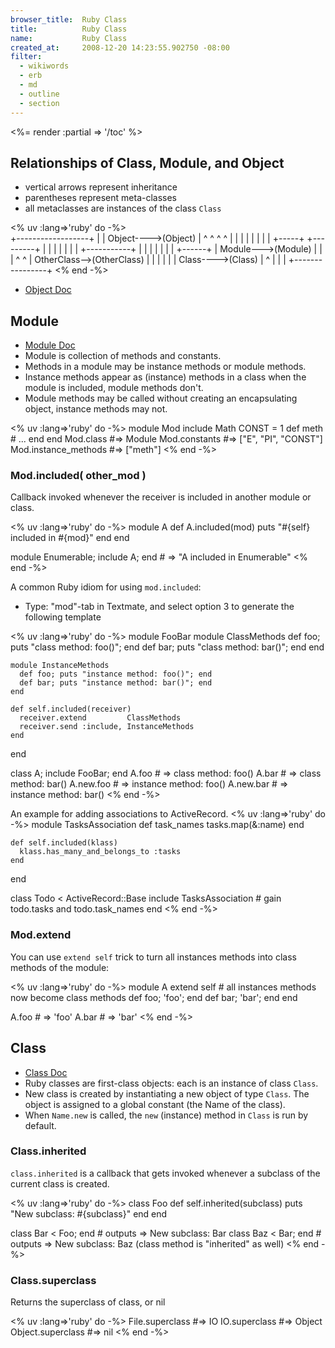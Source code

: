 ```yaml
---
browser_title:  Ruby Class
title:          Ruby Class
name:           Ruby Class
created_at:     2008-12-20 14:23:55.902750 -08:00
filter:
  - wikiwords
  - erb
  - md
  - outline
  - section
---
```


<%= render :partial => '/toc' %>




Relationships of Class, Module, and Object 
-------------------------------------------
* vertical arrows represent inheritance
* parentheses represent meta-classes
* all metaclasses are instances of the class <code>Class</code>

<% uv :lang=>'ruby' do -%>    
                              +------------------+
                              |                  |
                Object---->(Object)              |
                 ^  ^        ^  ^                |
                 |  |        |  |                |
                 |  |  +-----+  +---------+      |
                 |  |  |                  |      |
                 |  +-----------+         |      |
                 |     |        |         |      |
          +------+     |     Module--->(Module)  |
          |            |        ^         ^      |
     OtherClass-->(OtherClass)  |         |      |
                                |         |      |
                              Class---->(Class)  |
                                ^                |
                                |                |
                                +----------------+
<% end -%>

* [Object Doc](http://ruby-doc.org/core/classes/Object.html)



Module 
-------

* [Module Doc](http://ruby-doc.org/core/classes/Module.html)
* Module is collection of methods and constants.
* Methods in a module may be instance methods or module methods.
* Instance methods appear as (instance) methods in a class when the module is included, module methods don't.
* Module methods may be called without creating an encapsulating object, instance methods may not.

<% uv :lang=>'ruby' do -%>
  module Mod
    include Math
    CONST = 1
    def meth
      #  ...
    end
  end
  Mod.class              #=> Module
  Mod.constants          #=> ["E", "PI", "CONST"]
  Mod.instance_methods   #=> ["meth"]
<% end -%>


### Mod.included( other_mod )

Callback invoked whenever the receiver is included in another module or class.

<% uv :lang=>'ruby' do -%>
  module A
    def A.included(mod)
      puts "#{self} included in #{mod}"
    end
  end

  module Enumerable; include A; end  # => "A included in Enumerable"
<% end -%>

A common Ruby idiom for using <code>mod.included</code>:

* Type: "mod"-tab in Textmate, and select option 3 to generate the following template

<% uv :lang=>'ruby' do -%>
  module FooBar
    module ClassMethods
      def foo; puts "class method: foo()"; end
      def bar; puts "class method: bar()"; end
    end
  
    module InstanceMethods
      def foo; puts "instance method: foo()"; end
      def bar; puts "instance method: bar()"; end
    end
  
    def self.included(receiver)
      receiver.extend         ClassMethods
      receiver.send :include, InstanceMethods
    end
  end

  class A; include FooBar; end
  A.foo       # => class method: foo()
  A.bar       # => class method: bar()
  A.new.foo   # => instance method: foo()
  A.new.bar   # => instance method: bar()
<% end -%>

An example for adding associations to ActiveRecord. 
<% uv :lang=>'ruby' do -%>
  module TasksAssociation
    def task_names
      tasks.map(&:name)
    end

    def self.included(klass)
      klass.has_many_and_belongs_to :tasks
    end
  end

  class Todo < ActiveRecord::Base
    include TasksAssociation  # gain todo.tasks and todo.task_names
  end
<% end -%>


### Mod.extend

You can use <code>extend self</code> trick to turn all instances methods into class methods of the module:

<% uv :lang=>'ruby' do -%>
  module A
    extend self  # all instances methods now become class methods
    def foo; 'foo'; end
    def bar; 'bar'; end
  end

  A.foo  # => 'foo'
  A.bar  # => 'bar'
<% end -%>




Class
-----

* [Class Doc](http://ruby-doc.org/core/classes/Class.html)
* Ruby classes are first-class objects: each is an instance of class <code>Class</code>.
* New class is created by instantiating a new object of type <code>Class</code>.  The object is assigned to a global constant (the Name of the class).
* When <code>Name.new</code> is called, the <code>new</code> (instance) method in <code>Class</code> is run by default.


### Class.inherited

<code>class.inherited</code> is a callback that gets invoked whenever a subclass of the current class is created.

<% uv :lang=>'ruby' do -%>
  class Foo
    def self.inherited(subclass)
       puts "New subclass: #{subclass}"
    end
  end

  class Bar < Foo; end    # outputs => New subclass: Bar
  class Baz < Bar; end    # outputs => New subclass: Baz (class method is "inherited" as well)
<% end -%>


### Class.superclass

Returns the superclass of class, or nil

<% uv :lang=>'ruby' do -%>
  File.superclass     #=> IO
  IO.superclass       #=> Object
  Object.superclass   #=> nil
<% end -%>

